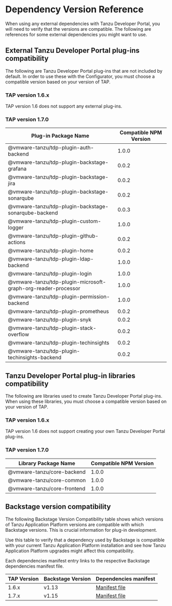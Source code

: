 # Dependency Version Reference

When using any external dependencies with Tanzu Developer Portal, you will need to verify that the versions are
compatible.
The following are references for some external dependencies you might want to use.

## <a id='external-tdp-plugins'></a> External Tanzu Developer Portal plug-ins compatibility

The following are Tanzu Developer Portal plug-ins that are not included by default.
In order to use these with the Configurator, you must choose a compatible version based on your version of TAP.

### TAP version 1.6.x

TAP version 1.6 does not support any external plug-ins. 

### TAP version 1.7.0

| Plug-in Package Name                                          | Compatible NPM Version |
|---------------------------------------------------------------|------------------------|
| @vmware-tanzu/tdp-plugin-auth-backend                         | 1.0.0                  |
| @vmware-tanzu/tdp-plugin-backstage-grafana                    | 0.0.2                  |
| @vmware-tanzu/tdp-plugin-backstage-jira                       | 0.0.2                  |
| @vmware-tanzu/tdp-plugin-backstage-sonarqube                  | 0.0.2                  |
| @vmware-tanzu/tdp-plugin-backstage-sonarqube-backend          | 0.0.3                  |
| @vmware-tanzu/tdp-plugin-custom-logger                        | 1.0.0                  |
| @vmware-tanzu/tdp-plugin-github-actions                       | 0.0.2                  |
| @vmware-tanzu/tdp-plugin-home                                 | 0.0.2                  |
| @vmware-tanzu/tdp-plugin-ldap-backend                         | 1.0.0                  |
| @vmware-tanzu/tdp-plugin-login                                | 1.0.0                  |
| @vmware-tanzu/tdp-plugin-microsoft-graph-org-reader-processor | 1.0.0                  |
| @vmware-tanzu/tdp-plugin-permission-backend                   | 1.0.0                  |
| @vmware-tanzu/tdp-plugin-prometheus                           | 0.0.2                  |
| @vmware-tanzu/tdp-plugin-snyk                                 | 0.0.2                  |
| @vmware-tanzu/tdp-plugin-stack-overflow                       | 0.0.2                  |
| @vmware-tanzu/tdp-plugin-techinsights                         | 0.0.2                  |
| @vmware-tanzu/tdp-plugin-techinsights-backend                 | 0.0.2                  |

## <a id='tdp-libraries'></a> Tanzu Developer Portal plug-in libraries compatibility

The following are libraries used to create Tanzu Developer Portal plug-ins.
When using these libraries, you must choose a compatible version based on your version of TAP.

### TAP version 1.6.x

TAP version 1.6 does not support creating your own Tanzu Developer Portal plug-ins.

### TAP version 1.7.0

| Library Package Name        | Compatible NPM Version |
|-----------------------------|------------------------|
| @vmware-tanzu/core-backend  | 1.0.0                  |
| @vmware-tanzu/core-common   | 1.0.0                  |
| @vmware-tanzu/core-frontend | 1.0.0                  |

## <a id='bs-ver-table'></a> Backstage version compatibility

The following Backstage Version Compatibility table shows which versions of Tanzu Application Platform
versions are compatible with which Backstage versions. This is crucial information for plug-in
development.

Use this table to verify that a dependency used by Backstage is compatible with your current Tanzu
Application Platform installation and see how Tanzu Application Platform upgrades
might affect this compatibility.

Each dependencies manifest entry links to the respective Backstage dependencies manifest file.

| TAP Version | Backstage Version | Dependencies manifest                                                             |
|-------------| ----------------- | --------------------------------------------------------------------------------- |
| 1.6.x       | v1.13             | [Manifest file](https://github.com/backstage/backstage/blob/v1.13.0/package.json) |
| 1.7.x       | v1.15             | [Manifest file](https://github.com/backstage/backstage/blob/v1.15.0/package.json) |
